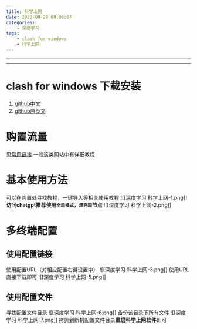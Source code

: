 ```yaml
---
title: 科学上网
date: 2023-09-28 09:06:07
categories:
	- 深度学习
tags: 
	- clash for windows
	- 科学上网
---
```

****

****
# clash for windows 下载安装
1. [github中文](https://github.com/Z-Siqi/Clash-for-Windows_Chinese-Attached)
2. [github原英文](https://github.com/Fndroid/clash_for_windows_pkg)

# 购置流量
见[常用链接](https://hotsaber.github.io/link/)
一般这类网站中有详细教程
# 基本使用方法
可以在购置处寻找教程，一键导入等相关使用教程
![[深度学习 科学上网-1.png]]
**访问chatgpt推荐使用`全局模式`，`漂亮国`节点**
![[深度学习 科学上网-2.png]]
# 多终端配置
## 使用配置链接
使用配置URL（对相应配置右键设置中）
![[深度学习 科学上网-3.png]]
使用URL直接下载即可
![[深度学习 科学上网-5.png]]
## 使用配置文件
寻找配置文件目录
![[深度学习 科学上网-6.png]]
备份该目录下所有文件
![[深度学习 科学上网-7.png]]
拷贝到新机配置文件目录**重启科学上网软件**即可
